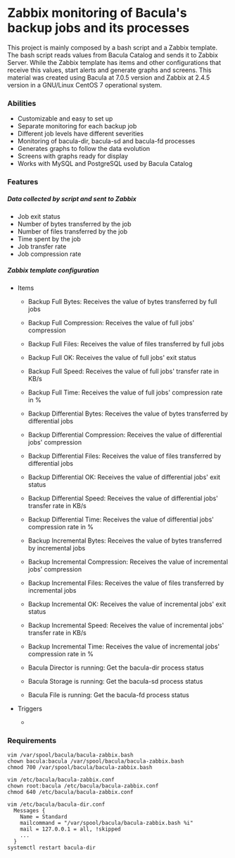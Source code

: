 # Zabbix monitoring of Bacula's backup jobs and its processes

This project is mainly composed by a bash script and a Zabbix template. The bash script reads values from Bacula Catalog and sends it to Zabbix Server. While the Zabbix template has items and other configurations that receive this values, start alerts and generate graphs and screens. This material was created using Bacula at 7.0.5 version and Zabbix at 2.4.5 version in a GNU/Linux CentOS 7 operational system.

### Abilities

- Customizable and easy to set up
- Separate monitoring for each backup job
- Different job levels have different severities
- Monitoring of bacula-dir, bacula-sd and bacula-fd processes
- Generates graphs to follow the data evolution
- Screens with graphs ready for display
- Works with MySQL and PostgreSQL used by Bacula Catalog

### Features

##### Data collected by script and sent to Zabbix

- Job exit status
- Number of bytes transferred by the job
- Number of files transferred by the job
- Time spent by the job
- Job transfer rate
- Job compression rate

##### Zabbix template configuration

- Items

  - Backup Full Bytes: Receives the value of bytes transferred by full jobs
  - Backup Full Compression: Receives the value of full jobs' compression
  - Backup Full Files: Receives the value of files transferred by full jobs
  - Backup Full OK: Receives the value of full jobs' exit status
  - Backup Full Speed: Receives the value of full jobs' transfer rate in KB/s
  - Backup Full Time: Receives the value of full jobs' compression rate in %

  - Backup Differential Bytes: Receives the value of bytes transferred by differential jobs
  - Backup Differential Compression: Receives the value of differential jobs' compression
  - Backup Differential Files: Receives the value of files transferred by differential jobs
  - Backup Differential OK: Receives the value of differential jobs' exit status
  - Backup Differential Speed: Receives the value of differential jobs' transfer rate in KB/s
  - Backup Differential Time: Receives the value of differential jobs' compression rate in %

  - Backup Incremental Bytes: Receives the value of bytes transferred by incremental jobs
  - Backup Incremental Compression: Receives the value of incremental jobs' compression
  - Backup Incremental Files: Receives the value of files transferred by incremental jobs
  - Backup Incremental OK: Receives the value of incremental jobs' exit status
  - Backup Incremental Speed: Receives the value of incremental jobs' transfer rate in KB/s
  - Backup Incremental Time: Receives the value of incremental jobs' compression rate in %
  - Bacula Director is running: Get the bacula-dir process status
  - Bacula Storage is running: Get the bacula-sd process status
  - Bacula File is running: Get the bacula-fd process status

- Triggers

  - 

### Requirements

```
vim /var/spool/bacula/bacula-zabbix.bash
chown bacula:bacula /var/spool/bacula/bacula-zabbix.bash
chmod 700 /var/spool/bacula/bacula-zabbix.bash
```

```
vim /etc/bacula/bacula-zabbix.conf
chown root:bacula /etc/bacula/bacula-zabbix.conf
chmod 640 /etc/bacula/bacula-zabbix.conf
```

```
vim /etc/bacula/bacula-dir.conf
  Messages {
    Name = Standard
    mailcommand = "/var/spool/bacula/bacula-zabbix.bash %i"
    mail = 127.0.0.1 = all, !skipped
    ...
  }
systemctl restart bacula-dir
```
